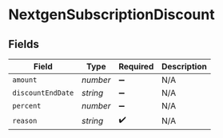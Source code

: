 # NextgenSubscriptionDiscount


## Fields

| Field              | Type               | Required           | Description        |
| ------------------ | ------------------ | ------------------ | ------------------ |
| `amount`           | *number*           | :heavy_minus_sign: | N/A                |
| `discountEndDate`  | *string*           | :heavy_minus_sign: | N/A                |
| `percent`          | *number*           | :heavy_minus_sign: | N/A                |
| `reason`           | *string*           | :heavy_check_mark: | N/A                |